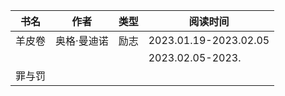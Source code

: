 
| 书名   | 作者        | 类型 | 阅读时间              |
| ------ | ----------- | ---- | --------------------- |
| 羊皮卷 | 奥格·曼迪诺 | 励志 | 2023.01.19-2023.02.05 |
|        |             |      | 2023.02.05-2023.      |
| 罪与罚  |             |      |                       |
